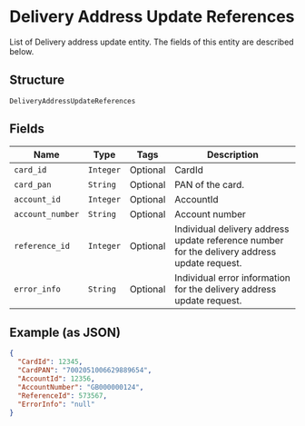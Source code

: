 
# Delivery Address Update References

List of Delivery address update entity. The fields of this entity are described below.

## Structure

`DeliveryAddressUpdateReferences`

## Fields

| Name | Type | Tags | Description |
|  --- | --- | --- | --- |
| `card_id` | `Integer` | Optional | CardId |
| `card_pan` | `String` | Optional | PAN of the card. |
| `account_id` | `Integer` | Optional | AccountId |
| `account_number` | `String` | Optional | Account number |
| `reference_id` | `Integer` | Optional | Individual delivery address update reference number for the delivery address update request. |
| `error_info` | `String` | Optional | Individual error information for the delivery address update request. |

## Example (as JSON)

```json
{
  "CardId": 12345,
  "CardPAN": "7002051006629889654",
  "AccountId": 12356,
  "AccountNumber": "GB000000124",
  "ReferenceId": 573567,
  "ErrorInfo": "null"
}
```

